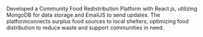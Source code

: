 Developed a Community Food Redistribution Platform with React.js, utilizing
MongoDB for data storage and EmailJS to send updates. The platformconnects
surplus food sources to local shelters, optimizing food distribution to reduce waste
and support communities in need.
